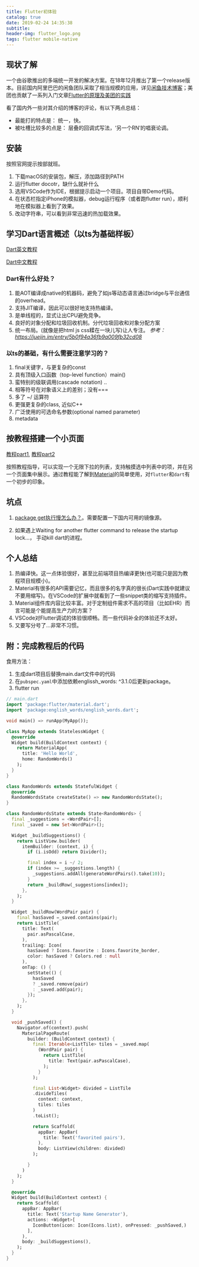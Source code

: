 ```yaml
---
title: Flutter初体验
catalog: true
date: 2019-02-24 14:35:38
subtitle: 
header-img: flutter_logo.png
tags: flutter mobile-native
---
```


## 现状了解

一个由谷歌推出的多端统一开发的解决方案。在18年12月推出了第一个release版本。目前国内阿里巴巴的闲鱼团队采取了相当规模的应用，详见[闲鱼技术博客](https://yq.aliyun.com/teams/290)；美团也贡献了一系列入门文章[Flutter的原理及美团的实践](https://zhuanlan.zhihu.com/p/41731412)

看了国内外一些对其介绍的博客的评论，有以下两点总结：

* 最能打的特点是： 统一，快。
* 被吐槽比较多的点是： 层叠的回调式写法，‘另一个RN’的唱衰论调。

## 安装

按照官网提示按部就班。

1. 下载macOS的安装包，解压，添加路径到PATH
2. 运行flutter docotr，缺什么就补什么
3. 选用VSCode作为IDE，根据提示启动一个项目。项目自带Demo代码。
4. 在状态栏指定iPhone的模拟器，debug运行程序（或者跑flutter run），顺利地在模拟器上看到了效果。
5. 改动字符串，可以看到非常迅速的热加载效果。



## 学习Dart语言概述（以ts为基础样板）

[Dart英文教程](https://www.dartlang.org/guides/language/language-tour)

[Dart中文教程](http://dart.goodev.org/guides/language/language-tour)

### Dart有什么好处？

1. 能AOT编译成native的机器码，避免了如js等动态语言通过bridge与平台通信的overhead。
2. 支持JIT编译，因此可以很好地支持热编译。
3. 是单线程的，显式让出CPU避免竞争。
4. 良好的对象分配和垃圾回收机制。分代垃圾回收和对象分配方案
5. 统一布局。(就像是把html js css糅在一块儿写)让人专注。
*参考： https://juejin.im/entry/5b0f94a36fb9a009fb32cd08*


### 以ts的基础，有什么需要注意学习的？

1. final关键字，与更复杂的const
2. 具有顶级入口函数（top-level function）main()
3. 蛮特别的级联调用(cascade notation) ..
4. 相等符号在对象语义上的差别；没有===
5. 多了 ~/ 运算符
6. 更强更复杂的class, 近似C++
7. 广泛使用的可选命名参数(optional named parameter)
8. metadata



## 按教程搭建一个小页面

[教程part1](https://flutter.dev/docs/get-started/codelab), [教程part2](https://codelabs.developers.google.com/codelabs/first-flutter-app-pt2)

按照教程指导，可以实现一个无限下拉的列表，支持触摸选中列表中的项，并在另一个页面集中展示。通过教程能了解到[Material](https://flutter.dev/docs/development/ui/widgets/material)的简单使用，对`flutter`和`dart`有一个初步的印象。



## 坑点

1. [package get执行慢怎么办？](https://flutter.dev/community/china)。需要配置一下国内可用的镜像源。

2. 如果遇上Waiting for another flutter command to release the startup lock...， 手动kill dart的进程。



## 个人总结


1. 热编译快。这一点体验很好，甚至比前端项目热编译更快(也可能只是因为教程项目规模小)。
2. Material有很多的API需要记忆，而且很多的名字真的很长(Dart实践中就建议不要用缩写)。在VSCode的扩展中就看到了一些snippet类的缩写支持插件。
3. Material组件库内容比较丰富。对于定制组件需求不高的项目（比如EHR）而言可能是个能提高生产力的方案？
4. VSCode对Flutter调试的体验很顺畅。而一些代码补全的体验还不太好。
5. 又要写分号了...非常不习惯。



## 附：完成教程后的代码

食用方法： 

1. 生成dart项目后替换main.dart文件中的代码
2. 在`pubspec.yaml`中添加依赖englissh_words: ^3.1.0后更新package。
3. flutter run

```dart
// main.dart
import 'package:flutter/material.dart';
import 'package:english_words/english_words.dart';

void main() => runApp(MyApp());

class MyApp extends StatelessWidget {
  @override
  Widget build(BuildContext context) {
    return MaterialApp(
      title: 'Hello World',
      home: RandomWords()
    );
  }
}

class RandomWords extends StatefulWidget {
  @override
  RandomWordsState createState() => new RandomWordsState();
}

class RandomWordsState extends State<RandomWords> {
  final _suggestions = <WordPair>[];
  final _saved = new Set<WordPair>();

  Widget _buildSuggestions() {
    return ListView.builder(
      itemBuilder: (context, i) {
        if (i.isOdd) return Divider();

        final index = i ~/ 2;
        if (index >= _suggestions.length) {
          _suggestions.addAll(generateWordPairs().take(10));
        }
        return _buildRow(_suggestions[index]);
      },
    );
  }

  Widget _buildRow(WordPair pair) {
    final hasSaved =_saved.contains(pair);
    return ListTile(
      title: Text(
        pair.asPascalCase,
      ),
      trailing: Icon(
        hasSaved ? Icons.favorite : Icons.favorite_border,
        color: hasSaved ? Colors.red : null
      ),
      onTap: () {
        setState(() {
          hasSaved
          ? _saved.remove(pair)
          : _saved.add(pair);
        });
      },
    );
  }

  void _pushSaved() {
    Navigator.of(context).push(
      MaterialPageRoute(
        builder: (BuildContext context) {
          final Iterable<ListTile> tiles = _saved.map(
            (WordPair pair) {
              return ListTile(
                title: Text(pair.asPascalCase),
              );
            }
          );

          final List<Widget> divided = ListTile
          .divideTiles(
            context: context,
            tiles: tiles
          )
          .toList();

          return Scaffold(
            appBar: AppBar(
              title: Text('favorited pairs'),
            ),
            body: ListView(children: divided)
          );

        }
      )
    );
  }

  @override
  Widget build(BuildContext context) {
    return Scaffold(
      appBar: AppBar(
        title: Text('Startup Name Generator'),
        actions: <Widget>[
          IconButton(icon: Icon(Icons.list), onPressed: _pushSaved,)
        ],
      ),
      body: _buildSuggestions(),
    );
  }
}
```

